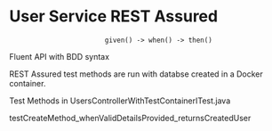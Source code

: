# User Service REST Assured
                            given() -> when() -> then()
Fluent API with BDD syntax


REST Assured test methods are run with databse created in a Docker container.

Test Methods in UsersControllerWithTestContainerITest.java

testCreateMethod_whenValidDetailsProvided_returnsCreatedUser